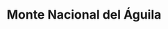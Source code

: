 ---
title: "Monte Nacional del Águila"
url: /villa-de-alvarez/monte-nacional-del-aguila-benito-juarez/
shop: prestamista
---